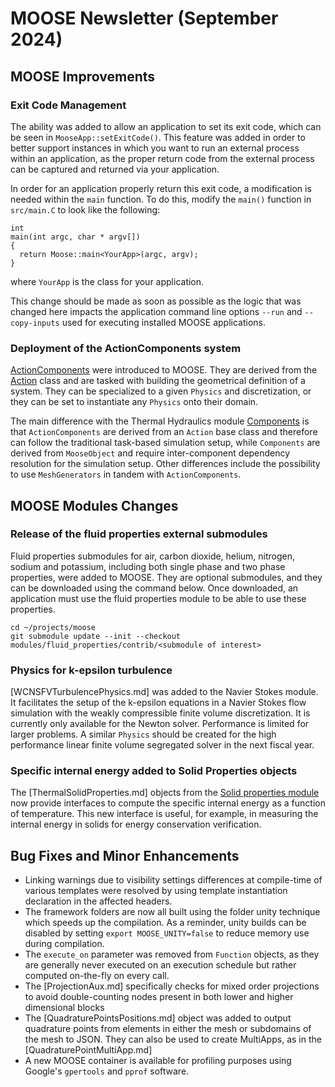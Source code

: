 # MOOSE Newsletter (September 2024)

## MOOSE Improvements

### Exit Code Management

The ability was added to allow an application to set its exit code, which can
be seen in `MooseApp::setExitCode()`. This feature was added in order to better
support instances in which you want to run an external process within an application,
as the proper return code from the external process can be captured and
returned via your application.

In order for an application properly return this exit code, a modification is needed
within the `main` function. To do this, modify the `main()` function in `src/main.C`
to look like the following:

```
int
main(int argc, char * argv[])
{
  return Moose::main<YourApp>(argc, argv);
}
```

where `YourApp` is the class for your application.

This change should be made as soon as possible as the logic that was changed here
impacts the application command line options `--run` and `--copy-inputs` used for
executing installed MOOSE applications.

### Deployment of the ActionComponents system

[ActionComponents](syntax/ActionComponents/index.md) were introduced to MOOSE. They are derived from the [Action](Action.md) class and are tasked with
building the geometrical definition of a system. They can be specialized to a given `Physics` and discretization,
or they can be set to instantiate any `Physics` onto their domain.

The main difference with the Thermal Hydraulics module [Components](syntax/Components/index.md) is that `ActionComponents` are derived
from an `Action` base class and therefore can follow the traditional task-based simulation setup, while `Components` are derived
from `MooseObject` and require inter-component dependency resolution for the simulation setup.
Other differences include the possibility to use `MeshGenerators` in tandem with `ActionComponents`.

## MOOSE Modules Changes

### Release of the fluid properties external submodules

Fluid properties submodules for air, carbon dioxide, helium, nitrogen, sodium and potassium, including
both single phase and two phase properties, were added to MOOSE. They are optional submodules, and
they can be downloaded using the command below. Once downloaded, an application must use the fluid properties
module to be able to use these properties.

```
cd ~/projects/moose
git submodule update --init --checkout modules/fluid_properties/contrib/<submodule of interest>
```

### Physics for k-epsilon turbulence

[WCNSFVTurbulencePhysics.md] was added to the Navier Stokes module. It facilitates the setup of the k-epsilon
equations in a Navier Stokes flow simulation with the weakly compressible finite volume discretization. It is currently
only available for the Newton solver. Performance is limited for larger problems.
A similar `Physics` should be created for the high performance linear finite volume segregated solver in the next fiscal year.

### Specific internal energy added to Solid Properties objects

The [ThermalSolidProperties.md] objects from the [Solid properties module](modules/solid_properties/index.md)
now provide interfaces to compute the specific internal energy as a function of
temperature. This new interface is useful, for example, in measuring the
internal energy in solids for energy conservation verification.

## Bug Fixes and Minor Enhancements

- Linking warnings due to visibility settings differences at compile-time of various templates
  were resolved by using template instantiation declaration in the affected headers.
- The framework folders are now all built using the folder unity technique which speeds up the compilation.
  As a reminder, unity builds can be disabled by setting `export MOOSE_UNITY=false` to reduce memory use during compilation.
- The `execute_on` parameter was removed from `Function` objects, as they are generally never executed on
  an execution schedule but rather computed on-the-fly on every call.
- The [ProjectionAux.md] specifically checks for mixed order projections to avoid double-counting nodes present
  in both lower and higher dimensional blocks
- The [QuadraturePointsPositions.md] object was added to output quadrature points from elements in either the mesh or
  subdomains of the mesh to JSON. They can also be used to create MultiApps, as in the [QuadraturePointMultiApp.md]
- A new MOOSE container is available for profiling purposes using Google's `gpertools` and `pprof` software.
